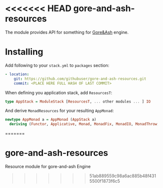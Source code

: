 <<<<<<< HEAD
gore-and-ash-resources
==================

The module provides API for something for [Gore&Ash](https://github.com/Teaspot-Studio/gore-and-ash) engine.

Installing
==========

Add following to your `stack.yml` to `packages` section:
```yaml
- location:
    git: https://github.com/githubuser/gore-and-ash-resources.git
    commit: <PLACE HERE FULL HASH OF LAST COMMIT> 
```

When defining you application stack, add `ResourcesT`:
``` haskell
type AppStack = ModuleStack [ResourcesT, ... other modules ... ] IO
```

And derive `MonadResources` for your resulting `AppMonad`:
``` haskell
newtype AppMonad a = AppMonad (AppStack a)
  deriving (Functor, Applicative, Monad, MonadFix, MonadIO, MonadThrow, MonadCatch, MonadResources)
```
=======
# gore-and-ash-resources
Resource module for gore-and-ash Engine
>>>>>>> 51ab889559c98a6ac885b48f4315500f1873f6c5
